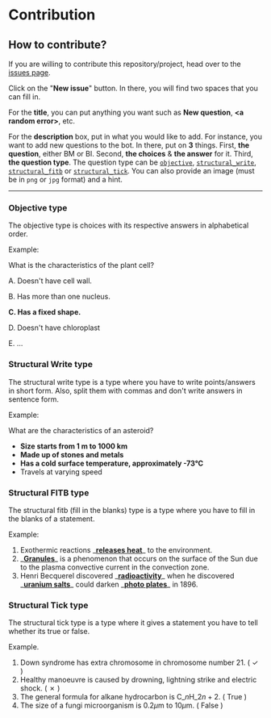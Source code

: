 # Contribution

## How to contribute?

If you are willing to contribute this repository/project, head over to the [issues page](https://github.com/haydenykh/SainsOrScienceBot/issues).

Click on the "**New issue**" button. In there, you will find two spaces that you can fill in.

For the **title**, you can put anything you want such as **New question**, **\<a random error\>**, etc.

For the **description** box, put in what you would like to add. For instance, you want to add new questions to the bot. In there, put on **3** things. First, **the question**, either BM or BI. Second, **the choices** & **the answer** for it. Third, **the question type**. The question type can be [`objective`](#objective-type), [`structural_write`](#structural-write-type), [`structural_fitb`](#structural-fitb-type) or [`structural_tick`](#structural-tick-type). You can also provide an image (must be in `png` or `jpg` format) and a hint.

---

### Objective type

The objective type is choices with its respective answers in alphabetical order.

Example:

What is the characteristics of the plant cell?

A. Doesn't have cell wall.

B. Has more than one nucleus.

**C. Has a fixed shape.**

D. Doesn't have chloroplast

E. …

### Structural Write type

The structural write type is a type where you have to write points/answers in short form. Also, split them with commas and don't write answers in sentence form.

Example:

What are the characteristics of an asteroid?

-   **Size starts from 1 m to 1000 km**
-   **Made up of stones and metals**
-   **Has a cold surface temperature, approximately -73°C**
-   Travels at varying speed

### Structural FITB type

The structural fitb (fill in the blanks) type is a type where you have to fill in the blanks of a statement.

Example:

1. Exothermic reactions \_<ins>**releases heat**</ins>\_ to the environment.
2. \_<ins>**Granules**</ins>\_ is a phenomenon that occurs on the surface of the Sun due to the plasma convective current in the convection zone.
3. Henri Becquerel discovered \_<ins>**radioactivity**</ins>\_ when he discovered \_<ins>**uranium salts**</ins>\_ could darken \_<ins>**photo plates**</ins>\_ in 1896.

### Structural Tick type

The structural tick type is a type where it gives a statement you have to tell whether its true or false.

Example.

1. Down syndrome has extra chromosome in chromosome number 21. ( ✓ )
2. Healthy manoeuvre is caused by drowning, lightning strike and electric shock. ( ✗ )
3. The general formula for alkane hydrocarbon is $\text{C}\_{n}\text{H}\_{2n+2}$. ( True )
4. The size of a fungi microorganism is $0.2 \mu \text{m}$ to $10 \mu \text{m}$. ( False )
